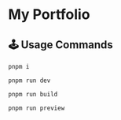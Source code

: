 # My Portfolio

## 🕹️ Usage Commands

`pnpm i`

`pnpm run dev`

`pnpm run build`

`pnpm run preview`
